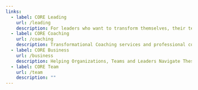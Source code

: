 ```yaml
---
links:
  - label: CORE Leading
    url: /leading
    description: For leaders who want to transform themselves, their teams & companies
  - label: CORE Coaching
    url: /coaching
    description: Transformational Coaching services and professional coaching certifications
  - label: CORE Business
    url: /business
    description: Helping Organizations, Teams and Leaders Navigate These Difficult Times
  - label: CORE Team
    url: /team
    description: ""
---
```

